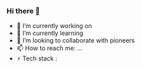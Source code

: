 ### Hi there 👋

- 🔭 I’m currently working on 
- 🌱 I’m currently learning
- 👯 I’m looking to collaborate with pioneers
- 📫 How to reach me: ...
- ⚡ Tech stack :

